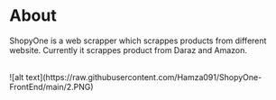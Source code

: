 # About
ShopyOne is a web scrapper which scrappes products from different website. Currently it scrappes product from Daraz and Amazon.

<br/>
![alt text](https://raw.githubusercontent.com/Hamza091/ShopyOne-FrontEnd/main/2.PNG)
